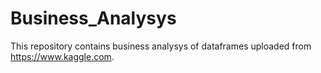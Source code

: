 # Business_Analysys
This repository contains business analysys of dataframes uploaded from https://www.kaggle.com.
